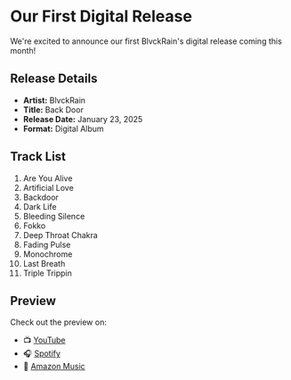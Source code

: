 # Our First Digital Release

We're excited to announce our first BlvckRain's digital release coming this month!

## Release Details

-   **Artist:** BlvckRain
-   **Title:** Back Door
-   **Release Date:** January 23, 2025
-   **Format:** Digital Album

## Track List

 1. Are You Alive 
 2. Artificial Love 
 3. Backdoor 
 4. Dark Life 
 5. Bleeding Silence
 6. Fokko 
 7. Deep Throat Chakra 
 8. Fading Pulse 
 9. Monochrome 
 10. Last Breath 
 11. Triple Trippin

## Preview

Check out the preview on:

-   📺 [YouTube](https://www.youtube.com/@BlvckRainofficial)
-   🎧 [Spotify](https://open.spotify.com/album/7p2QplyFikgGyTghRMvDYW)
-   🛒 [Amazon Music](https://www.amazon.com/music/player/albums/B0DY78NVSW)
